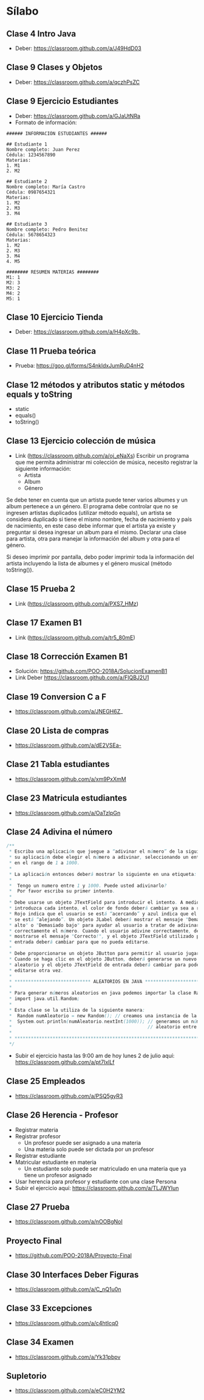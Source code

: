 # Sílabo

## Clase 4 Intro Java
  - Deber: https://classroom.github.com/a/J49HdD03
  
## Clase 9 Clases y Objetos
  - Deber: https://classroom.github.com/a/qczhPsZC

## Clase 9 Ejercicio Estudiantes
  - Deber: https://classroom.github.com/a/GJaUtNRa
  
  - Formato de información: 
```
###### INFORMACIÓN ESTUDIANTES ######

## Estudiante 1
Nombre completo: Juan Perez
Cédula: 1234567890
Materias:
1. M1
2. M2

## Estudiante 2
Nombre completo: María Castro
Cédula: 0987654321
Materias:
1. M2
2. M3
3. M4

## Estudiante 3
Nombre completo: Pedro Benitez
Cédula: 5678654323
Materias:
1. M2
2. M3
3. M4
4. M5

######## RESUMEN MATERIAS ########
M1: 1
M2: 3
M3: 2
M4: 2
M5: 1
```

## Clase 10 Ejercicio Tienda
  - Deber: https://classroom.github.com/a/H4pXc9b_
  
## Clase 11 Prueba teórica
  - Prueba: https://goo.gl/forms/S4nkldxJumRuD4nH2
  
## Clase 12 métodos y atributos static y métodos equals y toString
  - static
  - equals()
  - toString()

## Clase 13 Ejercicio colección de música
- Link (https://classroom.github.com/a/oj_eNaXs)
Escribir un programa que me permita administrar mi colección de música, necesito registrar la siguiente información:
  - Artista
  - Album
  - Género
    
Se debe tener en cuenta que un artista puede tener varios albumes y un album pertenece a un género.
El programa debe controlar que no se ingresen artistas duplicados (utilizar método equals), un artista se considera duplicado si tiene el mismo nombre, fecha de nacimiento y país de nacimiento, en este caso debe informar que el artista ya existe y preguntar si desea ingresar un album para el mismo.
Declarar una clase para artista, otra para manejar la información del album y otra para el género.

Si deseo imprimir por pantalla, debo poder imprimir toda la información del artista incluyendo la lista de albumes y el género musical (método toString()).

## Clase 15 Prueba 2
- Link (https://classroom.github.com/a/PXS7_HMz)

## Clase 17 Examen B1
- Link (https://classroom.github.com/a/tr5_80mE)

## Clase 18 Corrección Examen B1
- Solución: https://github.com/POO-2018A/SolucionExamenB1
- Link Deber https://classroom.github.com/a/FIQBJ2U1

## Clase 19 Conversion C a F
- https://classroom.github.com/a/JNEGH6Z_

## Clase 20 Lista de compras
- https://classroom.github.com/a/dE2VSEa-

## Clase 21 Tabla estudiantes
- https://classroom.github.com/a/xm9PxXmM

## Clase 23 Matricula estudiantes
- https://classroom.github.com/a/OaTzlpGn

## Clase 24 Adivina el número
```java
/**
 * Escriba una aplicación que juegue a “adivinar el número” de la siguiente manera: 
 * su aplicación debe elegir el número a adivinar, seleccionando un entero al azar 
 * en el rango de 1 a 1000. 
 * 
 * La aplicación entonces deberá mostrar lo siguiente en una etiqueta:
 * 
 *  Tengo un numero entre 1 y 1000. Puede usted adivinarlo?
 *  Por favor escriba su primer intento.
 * 
 * Debe usarse un objeto JTextField para introducir el intento. A medida que se 
 * introduzca cada intento, el color de fondo deberá cambiar ya sea a rojo o azul. 
 * Rojo indica que el usuario se está “acercando” y azul indica que el usuario 
 * se está “alejando”. Un objeto JLabel deberá mostrar el mensaje "Demasiado 
 * alto" o "Demasiado bajo" para ayudar al usuario a tratar de adivinar 
 * correctamente el número. Cuando el usuario adivine correctamente, deberá 
 * mostrarse el mensaje "Correcto!", y el objeto JTextField utilizado para la 
 * entrada deberá cambiar para que no pueda editarse.
 * 
 * Debe proporcionarse un objeto JButton para permitir al usuario jugar de nuevo. 
 * Cuando se haga clic en el objeto JButton, deberá generarse un nuevo número 
 * aleatorio y el objeto JTextField de entrada deberá cambiar para poder 
 * editarse otra vez.
 *
 * **************************** ALEATORIOS EN JAVA ****************************
 * 
 * Para generar números aleatorios en java podemos importar la clase Random:
 * import java.util.Random;
 * 
 * Esta clase se la utiliza de la siguiente manera:
 *  Random numAleatorio = new Random(); // creamos una instancia de la clase
 *  System.out.println(numAleatorio.nextInt(1000)); // generamos un número
 *                                                  // aleatorio entre 0 y 1000
 * 
 * ****************************************************************************
 */
 ```
 - Subir el ejercicio hasta las 9:00 am de hoy lunes 2 de julio aquí: https://classroom.github.com/a/pt7IxlLf
 
 ## Clase 25 Empleados
 - https://classroom.github.com/a/PSQ5gyR3
 
 ## Clase 26 Herencia - Profesor
 - Registrar materia
 - Registrar profesor
   - Un profesor puede ser asignado a una materia
   - Una materia solo puede ser dictada por un profesor
 - Registrar estudiante
 - Matricular estudiante en materia
   - Un estudiante solo puede ser matriculado en una materia que ya tiene un profesor asignado
 - Usar herencia para profesor y estudiante con una clase Persona
 - Subir el ejercicio aquí: https://classroom.github.com/a/TLJWYIun
 
## Clase 27 Prueba
- https://classroom.github.com/a/nOOBgNoI

## Proyecto Final
- https://github.com/POO-2018A/Proyecto-Final

## Clase 30 Interfaces Deber Figuras
- https://classroom.github.com/a/C_nQ1u0n

## Clase 33 Excepciones
- https://classroom.github.com/a/c4htIcq0

## Clase 34 Examen
- https://classroom.github.com/a/Yk31pbpv

## Supletorio
- https://classroom.github.com/a/eC0H2YM2

